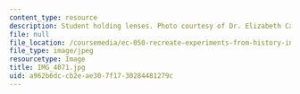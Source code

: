 ```yaml
---
content_type: resource
description: Student holding lenses. Photo courtesy of Dr. Elizabeth Cavicchi.
file: null
file_location: /coursemedia/ec-050-recreate-experiments-from-history-inform-the-future-from-the-past-galileo-january-iap-2010/a962b6dccb2eae307f1730284481279c_IMG_4071.jpg
file_type: image/jpeg
resourcetype: Image
title: IMG_4071.jpg
uid: a962b6dc-cb2e-ae30-7f17-30284481279c
---
```

